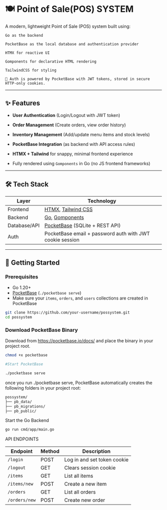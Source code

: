 # 🍽️ Point of Sale(POS) SYSTEM

A modern, lightweight Point of Sale (POS) system built using:

    Go as the backend

    PocketBase as the local database and authentication provider

    HTMX for reactive UI

    Gomponents for declarative HTML rendering

    TailwindCSS for styling

    🔐 Auth is powered by PocketBase with JWT tokens, stored in secure HTTP-only cookies.
---

## ✨ Features

-  **User Authentication** (Login/Logout with JWT token)
-  **Order Management** (Create orders, view order history)
-  **Inventory Management** (Add/update menu items and stock levels)

-  **PocketBase Integration** (as backend with API access rules)
-  **HTMX + Tailwind** for snappy, minimal frontend experience
-  Fully rendered using `Gomponents` in Go (no JS frontend frameworks)

---

## 🛠️ Tech Stack

| Layer       | Technology                       |
|-------------|----------------------------------|
| Frontend    | [HTMX](https://htmx.org/), [Tailwind CSS](https://tailwindcss.com/) |
| Backend     | [Go](https://golang.org/), [Gomponents](https://github.com/maragudk/gomponents) |
| Database/API| [PocketBase](https://pocketbase.io/) (SQLite + REST API) |
| Auth        | PocketBase email + password auth with JWT cookie session |

---

## 🚀 Getting Started

### Prerequisites

- Go 1.20+
- [PocketBase](https://pocketbase.io/) (`./pocketbase serve`)
- Make sure your `items`, `orders`, and `users` collections are created in PocketBase



```bash
git clone https://github.com/your-username/possystem.git
cd possystem
```

###   Download PocketBase Binary

Download from https://pocketbase.io/docs/ and place the binary in your project root.

```bash
chmod +x pocketbase

#Start PocketBase

./pocketbase serve

```

once you run ./pocketbase serve, PocketBase automatically creates the following folders in your project root:

```bash
possystem/
├── pb_data/
├── pb_migrations/
├── pb_public/

```



Start the Go Backend
```bash
go run cmd/app/main.go
```


API ENDPOINTS

| Endpoint      | Method | Description                 |
| ------------- | ------ | --------------------------- |
| `/login`      | POST   | Log in and set token cookie |
| `/logout`     | GET    | Clears session cookie       |
| `/items`      | GET    | List all items              |
| `/items/new`  | POST   | Create a new item           |
| `/orders`     | GET    | List all orders             |
| `/orders/new` | POST   | Create new order            |
